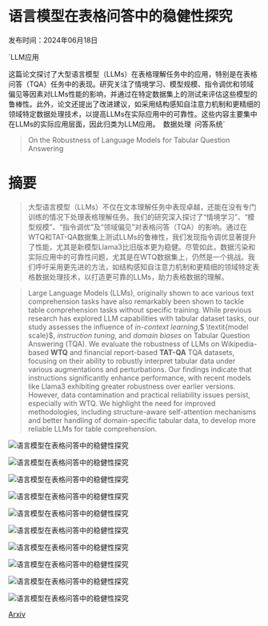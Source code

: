 # 语言模型在表格问答中的稳健性探究

发布时间：2024年06月18日

`LLM应用

这篇论文探讨了大型语言模型（LLMs）在表格理解任务中的应用，特别是在表格问答（TQA）任务中的表现。研究关注了情境学习、模型规模、指令调优和领域偏见等因素对LLMs性能的影响，并通过在特定数据集上的测试来评估这些模型的鲁棒性。此外，论文还提出了改进建议，如采用结构感知自注意力机制和更精细的领域特定数据处理技术，以提高LLMs在实际应用中的可靠性。这些内容主要集中在LLMs的实际应用层面，因此归类为LLM应用。` `数据处理` `问答系统`

> On the Robustness of Language Models for Tabular Question Answering

# 摘要

> 大型语言模型（LLMs）不仅在文本理解任务中表现卓越，还能在没有专门训练的情况下处理表格理解任务。我们的研究深入探讨了“情境学习”、“模型规模”、“指令调优”及“领域偏见”对表格问答（TQA）的影响。通过在WTQ和TAT-QA数据集上测试LLMs的鲁棒性，我们发现指令调优显著提升了性能，尤其是新模型Llama3比旧版本更为稳健。尽管如此，数据污染和实际应用中的可靠性问题，尤其是在WTQ数据集上，仍然是一个挑战。我们呼吁采用更先进的方法，如结构感知自注意力机制和更精细的领域特定表格数据处理技术，以打造更可靠的LLMs，助力表格数据的理解。

> Large Language Models (LLMs), originally shown to ace various text comprehension tasks have also remarkably been shown to tackle table comprehension tasks without specific training. While previous research has explored LLM capabilities with tabular dataset tasks, our study assesses the influence of $\textit{in-context learning}$,$ \textit{model scale}$, $\textit{instruction tuning}$, and $\textit{domain biases}$ on Tabular Question Answering (TQA). We evaluate the robustness of LLMs on Wikipedia-based $\textbf{WTQ}$ and financial report-based $\textbf{TAT-QA}$ TQA datasets, focusing on their ability to robustly interpret tabular data under various augmentations and perturbations. Our findings indicate that instructions significantly enhance performance, with recent models like Llama3 exhibiting greater robustness over earlier versions. However, data contamination and practical reliability issues persist, especially with WTQ. We highlight the need for improved methodologies, including structure-aware self-attention mechanisms and better handling of domain-specific tabular data, to develop more reliable LLMs for table comprehension.

![语言模型在表格问答中的稳健性探究](../../../paper_images/2406.12719/x1.png)

![语言模型在表格问答中的稳健性探究](../../../paper_images/2406.12719/avg_fewshot_operation.png)

![语言模型在表格问答中的稳健性探究](../../../paper_images/2406.12719/small_vs_large_fewshot_3_table_aug.png)

![语言模型在表格问答中的稳健性探究](../../../paper_images/2406.12719/original_vs_finedtuned_fewshot_3_table_aug.png)

![语言模型在表格问答中的稳健性探究](../../../paper_images/2406.12719/original_vs_finedtuned_fewshot_3_table_aug.png)

![语言模型在表格问答中的稳健性探究](../../../paper_images/2406.12719/x2.png)

![语言模型在表格问答中的稳健性探究](../../../paper_images/2406.12719/x3.png)

![语言模型在表格问答中的稳健性探究](../../../paper_images/2406.12719/x4.png)

![语言模型在表格问答中的稳健性探究](../../../paper_images/2406.12719/x5.png)

![语言模型在表格问答中的稳健性探究](../../../paper_images/2406.12719/avg_fewshot_model.png)

[Arxiv](https://arxiv.org/abs/2406.12719)